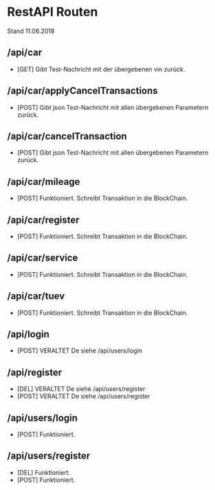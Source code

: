 # RestAPI Routen

Stand 11.06.2018

## /api/car

- [GET] Gibt Test-Nachricht mit der übergebenen vin zurück.

## /api/car/applyCancelTransactions

- [POST] Gibt json Test-Nachricht mit allen übergebenen Parametern zurück.

## /api/car/cancelTransaction

- [POST] Gibt json Test-Nachricht mit allen übergebenen Parametern zurück.

## /api/car/mileage

- [POST] Funktioniert. Schreibt Transaktion in die BlockChain.

## /api/car/register

- [POST] Funktioniert. Schreibt Transaktion in die BlockChain.

## /api/car/service

- [POST] Funktioniert. Schreibt Transaktion in die BlockChain.

## /api/car/tuev

- [POST] Funktioniert. Schreibt Transaktion in die BlockChain.

## /api/login

- [POST] VERALTET De siehe /api/users/login

## /api/register

- [DEL] VERALTET De siehe /api/users/register
- [POST] VERALTET De siehe /api/users/register

## /api/users/login

- [POST] Funktioniert.

## /api/users/register

- [DEL] Funktioniert.
- [POST] Funktioniert.